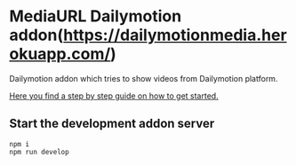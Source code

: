 # MediaURL Dailymotion addon(https://dailymotionmedia.herokuapp.com/)

Dailymotion addon which tries to show videos from Dailymotion platform.

[Here you find a step by step guide on how to get started.](https://github.com/mediaurl/mediaurl-js/blob/main/README.md)

## Start the development addon server

```shell
npm i
npm run develop
```
